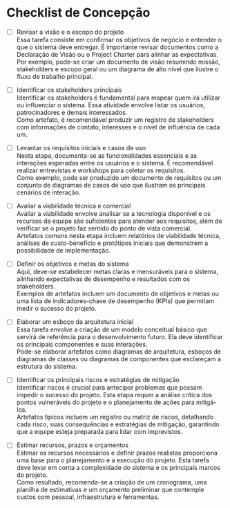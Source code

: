 # Checklist de Concepção

- [ ] Revisar a visão e o escopo do projeto  
  Essa tarefa consiste em confirmar os objetivos de negócio e entender o que o sistema deve entregar. É importante revisar documentos como a Declaração de Visão ou o Project Charter para alinhar as expectativas.  
  Por exemplo, pode-se criar um documento de visão resumindo missão, stakeholders e escopo geral ou um diagrama de alto nível que ilustre o fluxo de trabalho principal.

- [ ] Identificar os stakeholders principais  
  Identificar os stakeholders é fundamental para mapear quem irá utilizar ou influenciar o sistema. Essa atividade envolve listar os usuários, patrocinadores e demais interessados.  
  Como artefato, é recomendável produzir um registro de stakeholders com informações de contato, interesses e o nível de influência de cada um.

- [ ] Levantar os requisitos iniciais e casos de uso  
  Nesta etapa, documenta-se as funcionalidades essenciais e as interações esperadas entre os usuários e o sistema. É recomendável realizar entrevistas e workshops para coletar os requisitos.  
  Como exemplo, pode ser produzido um documento de requisitos ou um conjunto de diagramas de casos de uso que ilustram os principais cenários de interação.

- [ ] Avaliar a viabilidade técnica e comercial  
  Avaliar a viabilidade envolve analisar se a tecnologia disponível e os recursos da equipe são suficientes para atender aos requisitos, além de verificar se o projeto faz sentido do ponto de vista comercial.  
  Artefatos comuns nesta etapa incluem relatórios de viabilidade técnica, análises de custo-benefício e protótipos iniciais que demonstrem a possibilidade de implementação.

- [ ] Definir os objetivos e metas do sistema  
  Aqui, deve-se estabelecer metas claras e mensuráveis para o sistema, alinhando expectativas de desempenho e resultados com os stakeholders.  
  Exemplos de artefatos incluem um documento de objetivos e metas ou uma lista de indicadores-chave de desempenho (KPIs) que permitam medir o sucesso do projeto.

- [ ] Elaborar um esboço da arquitetura inicial  
  Essa tarefa envolve a criação de um modelo conceitual básico que servirá de referência para o desenvolvimento futuro. Ela deve identificar os principais componentes e suas interações.  
  Pode-se elaborar artefatos como diagramas de arquitetura, esboços de diagramas de classes ou diagramas de componentes que esclareçam a estrutura do sistema.

- [ ] Identificar os principais riscos e estratégias de mitigação  
  Identificar riscos é crucial para antecipar problemas que possam impedir o sucesso do projeto. Esta etapa requer a análise crítica dos pontos vulneráveis do projeto e o planejamento de ações para mitigá-los.  
  Artefatos típicos incluem um registro ou matriz de riscos, detalhando cada risco, suas consequências e estratégias de mitigação, garantindo que a equipe esteja preparada para lidar com imprevistos.

- [ ] Estimar recursos, prazos e orçamentos  
  Estimar os recursos necessários e definir prazos realistas proporciona uma base para o planejamento e a execução do projeto. Esta tarefa deve levar em conta a complexidade do sistema e os principais marcos do projeto.  
  Como resultado, recomenda-se a criação de um cronograma, uma planilha de estimativas e um orçamento preliminar que contemple custos com pessoal, infraestrutura e ferramentas.

